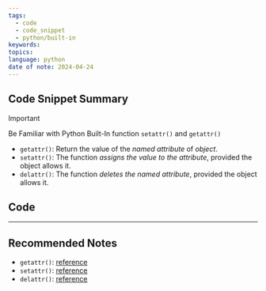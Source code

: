 ```yaml
---
tags:
  - code
  - code_snippet
  - python/built-in
keywords: 
topics: 
language: python
date of note: 2024-04-24
---
```


## Code Snippet Summary

>[!important]
>Be Familiar with Python Built-In function `setattr()` and `getattr()`
>- `getattr()`: Return the value of the *named attribute* of _object_.
>- `setattr()`: The function *assigns the value to the attribute*, provided the object allows it.
>- `delattr()`: The function *deletes the named attribute*, provided the object allows it.


## Code





-----------
##  Recommended Notes

- `getattr()`: [reference](https://docs.python.org/3/library/functions.html#getattr)
- `setattr()`: [reference](https://docs.python.org/3/library/functions.html#setattr)
- `delattr()`: [reference](https://docs.python.org/3/library/functions.html#delattr)